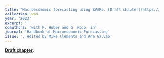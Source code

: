 ```yaml
---
title: "Macroeconomic forecasting using BVARs. [Draft chapter](https://www.dropbox.com/scl/fi/cry8xuxkwwdtc3matz8g1/HHK_bookchp.pdf?rlkey=45ysy3b2hpqykkxormms9bipe&dl=0)"
collection: wps
year: '2023'
excerpt: ''
coauthors: 'with F. Huber and G. Koop, in' 
journal: 'Handbook of Macroeconomic Forecasting'
issue: ', edited by Mike Clements and Ana Galvão'
---
```


[**Draft chapter**](https://www.dropbox.com/scl/fi/cry8xuxkwwdtc3matz8g1/HHK_bookchp.pdf?rlkey=45ysy3b2hpqykkxormms9bipe&dl=0).



